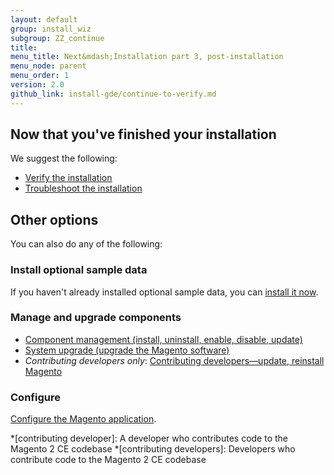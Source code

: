 ```yaml
---
layout: default
group: install_wiz 
subgroup: ZZ_continue
title: 
menu_title: Next&mdash;Installation part 3, post-installation
menu_node: parent
menu_order: 1
version: 2.0
github_link: install-gde/continue-to-verify.md
---
```



## Now that you've finished your installation
We suggest the following:

*	<a href="{{page.baseurl}}install-gde/install/verify.html">Verify the installation</a>
*	<a href="{{page.baseurl}}install-gde/trouble/tshoot.html">Troubleshoot the installation</a>

## Other options
You can also do any of the following:

### Install optional sample data
If you haven't already installed optional sample data, you can <a href="{{page.baseurl}}install-gde/install/sample-data.html">install it now</a>.

### Manage and upgrade components
*	<a href="{{page.baseurl}}comp-mgr/compman-start.html">Component management (install, uninstall, enable, disable, update)</a>
*	<a href="{{page.baseurl}}comp-mgr/upgrader/upgrade-start.html">System upgrade (upgrade the Magento software)</a>
*	*Contributing developers only*: <a href="{{page.baseurl}}install-gde/install/cli/dev_options.html">Contributing developers&mdash;update, reinstall Magento</a>

### Configure
<a href="{{page.baseurl}}install-gde/install/post-install-config.html">Configure the Magento application</a>.

*[contributing developer]: A developer who contributes code to the Magento 2 CE codebase
*[contributing developers]: Developers who contribute code to the Magento 2 CE codebase
